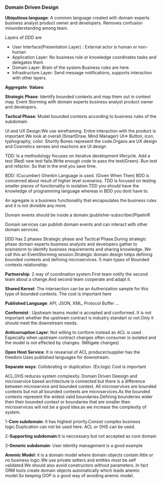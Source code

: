 ### Domain Driven Design

__Ubiqutious language__: A common language created with domain experts business analyst product owner and developers. Removes confusion misunderstanding among team.

Layers of DDD are 
- User Interface(Presentation Layer) : External actor is human or non-human
- Application Layer: No business rule or knowledge coordinates tasks and delegates them
- Domain Layer: Brain of the system.Business rules are here.
- Infrastructure Layer: Send message notifications, supports interaction with other layers.



__Aggregate__:
__Values__:


__Strategic Phase__: Identify bounded contexts and map them out in context map. Event Storming with domain experts business analyst product owner and developers.

__Tactical Phase__: Model bounded contexts according to business rules of the subdomain





UI and UX Design:We use wireframing. Entire  interaction with the product is important.We look at overall.(SmartDraw, Mind Manager)
UI=> Button, icon, typhography, color. Shortly Bones represent the code.Organs are UX design and Cosmetics senses and reactions are UI design

TDD: Is a methodology focuses on iterative development lifecycle. Add a test (Red) new test fails.Write enough code to pass the test(Green). Run test and refactor. So that in the end you save time.

BDD: (Cucumber) Gherkin Language is used. (Given When Then) BDD is concerned about result of higher level scenarios. TDD is focused on testing smaller pieces of functionality in isolation.TDD you should have the knowledge of programming language whereas in BDD you dont have to.


An agregate is a business functionality that encapsulates the business rules and it is not divisible any more.








Domain events should be inside a domain.(publisher-subscriber)PipelinR

Domain services can publish domain events and can interact with other domain services.

DDD has 2 phases Strategic phase and Tactical Phase.During strategic phase domain experts business analysts and developers gather  to brainstorm to identify business requirements and sharing knowledge..We call this an EventStorming session.Strategic domain design helps defining bounded contexts and defining microservices.
5 main types of Bounded contexts relationship:

__Partnership__: 2 way of coordination system.First team notify the second team about a change.And second team cooperate and adapt it.

__Shared Kernel__: The intersection can be an Autherization sample for this type of bounded contexts. The cost is important here



__Published Language__: API, JSON, XML, Protocol Buffer ...

__Conformist__ : Upstream teams model is accepted and conformed. It is not important whether the upstream contract is industry standart or not.Only it should meet the downstream needs.

__Anticorruption Layer__: Not willing to conform instead  an ACL is used . Especially when upstream contract changes often consumer is isolated and the model is not effected by changes. (Mitigate changes)

__Open Host Service__: It is revearsal of ACL producer/supplier has the freedom.Uses published languages for downstream.


__Separate ways__: Collobrating or duplication. (Ex:logs) Cost is important



ACL,OHS reduces system complexity.
Domain Driven Deesign and microservice based architecture is connected but there is a difference between microservice and bounded context. All microservices are bounded contexts but not all bounded contexts are microservices.As the bounded contexts represent the widest valid boundaries.Defining bounderies wider then their bounded context or boundaries that are smaller then microservices will not be a good idea.as we increase the complexity of system.


1-__Core subdomain__: It has highest priority.Consist complex business logic.Duplication can not be used here. ACL or OHS can be used.

2-__Supporting subdomain__:It is neccessary but not accepted as core domain 

3-__Generic subdomain__: User identity management is a good example


__Anemic Model__: it is a domain model where domain objects contain little or no business logic.We use private setters and entities must be self validated.We should also avoid constructors without parameters..In fact ORM tools create domain objects automatically which leads anemic model.So keeping OOP is a good way of avoiding anemic model.


